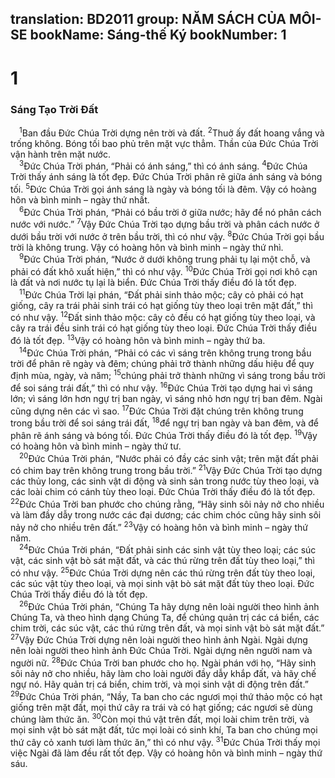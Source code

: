 translation: BD2011
group: NĂM SÁCH CỦA MÔI-SE
bookName: Sáng-thế Ký 
bookNumber: 1
-------

<div class="title"><h1>1</h1><h3>Sáng Tạo Trời Ðất</h3></div>
<span class="verse sa_1_1"> <sup>1</sup>Ban đầu Ðức Chúa Trời dựng nên trời và đất. </span>
<span class="verse sa_1_2"><sup>2</sup>Thuở ấy đất hoang vắng và trống không. Bóng tối bao phủ trên mặt vực thẳm. Thần của Ðức Chúa Trời vận hành trên mặt nước.<br/></span>
<span class="verse sa_1_3"> <sup>3</sup>Ðức Chúa Trời phán, “Phải có ánh sáng,” thì có ánh sáng. </span>
<span class="verse sa_1_4"><sup>4</sup>Ðức Chúa Trời thấy ánh sáng là tốt đẹp. Ðức Chúa Trời phân rẽ giữa ánh sáng và bóng tối. </span>
<span class="verse sa_1_5"><sup>5</sup>Ðức Chúa Trời gọi ánh sáng là ngày và bóng tối là đêm. Vậy có hoàng hôn và bình minh – ngày thứ nhất.<br/></span>
<span class="verse sa_1_6"> <sup>6</sup>Ðức Chúa Trời phán, “Phải có bầu trời ở giữa nước; hãy để nó phân cách nước với nước.” </span>
<span class="verse sa_1_7"><sup>7</sup>Vậy Ðức Chúa Trời tạo dựng bầu trời và phân cách nước ở dưới bầu trời với nước ở trên bầu trời, thì có như vậy. </span>
<span class="verse sa_1_8"><sup>8</sup>Ðức Chúa Trời gọi bầu trời là không trung. Vậy có hoàng hôn và bình minh – ngày thứ nhì.<br/></span>
<span class="verse sa_1_9"> <sup>9</sup>Ðức Chúa Trời phán, “Nước ở dưới không trung phải tụ lại một chỗ, và phải có đất khô xuất hiện,” thì có như vậy. </span>
<span class="verse sa_1_10"><sup>10</sup>Ðức Chúa Trời gọi nơi khô cạn là đất và nơi nước tụ lại là biển. Ðức Chúa Trời thấy điều đó là tốt đẹp. <br/></span>
<span class="verse sa_1_11"> <sup>11</sup>Ðức Chúa Trời lại phán, “Ðất phải sinh thảo mộc; cây cỏ phải có hạt giống, cây ra trái phải sinh trái có hạt giống tùy theo loại trên mặt đất,” thì có như vậy. </span>
<span class="verse sa_1_12"><sup>12</sup>Ðất sinh thảo mộc: cây cỏ đều có hạt giống tùy theo loại, và cây ra trái đều sinh trái có hạt giống tùy theo loại. Ðức Chúa Trời thấy điều đó là tốt đẹp. </span>
<span class="verse sa_1_13"><sup>13</sup>Vậy có hoàng hôn và bình minh – ngày thứ ba. <br/></span>
<span class="verse sa_1_14"> <sup>14</sup>Ðức Chúa Trời phán, “Phải có các vì sáng trên không trung trong bầu trời để phân rẽ ngày và đêm; chúng phải trở thành những dấu hiệu để quy định mùa, ngày, và năm; </span>
<span class="verse sa_1_15"><sup>15</sup>chúng phải trở thành những vì sáng trong bầu trời để soi sáng trái đất,” thì có như vậy. </span>
<span class="verse sa_1_16"><sup>16</sup>Ðức Chúa Trời tạo dựng hai vì sáng lớn; vì sáng lớn hơn ngự trị ban ngày, vì sáng nhỏ hơn ngự trị ban đêm. Ngài cũng dựng nên các vì sao. </span>
<span class="verse sa_1_17"><sup>17</sup>Ðức Chúa Trời đặt chúng trên không trung trong bầu trời để soi sáng trái đất, </span>
<span class="verse sa_1_18"><sup>18</sup>để ngự trị ban ngày và ban đêm, và để phân rẽ ánh sáng và bóng tối. Ðức Chúa Trời thấy điều đó là tốt đẹp. </span>
<span class="verse sa_1_19"><sup>19</sup>Vậy có hoàng hôn và bình minh – ngày thứ tư. <br/></span>
<span class="verse sa_1_20"> <sup>20</sup>Ðức Chúa Trời phán, “Nước phải có đầy các sinh vật; trên mặt đất phải có chim bay trên không trung trong bầu trời.” </span>
<span class="verse sa_1_21"><sup>21</sup>Vậy Ðức Chúa Trời tạo dựng các thủy long, các sinh vật di động và sinh sản trong nước tùy theo loại, và các loài chim có cánh tùy theo loại. Ðức Chúa Trời thấy điều đó là tốt đẹp. </span>
<span class="verse sa_1_22"><sup>22</sup>Ðức Chúa Trời ban phước cho chúng rằng, “Hãy sinh sôi nảy nở cho nhiều và làm đầy dẫy trong nước các đại dương; các chim chóc cũng hãy sinh sôi nảy nở cho nhiều trên đất.” </span>
<span class="verse sa_1_23"><sup>23</sup>Vậy có hoàng hôn và bình minh – ngày thứ năm.<br/></span>
<span class="verse sa_1_24"> <sup>24</sup>Ðức Chúa Trời phán, “Ðất phải sinh các sinh vật tùy theo loại; các súc vật, các sinh vật bò sát mặt đất, và các thú rừng trên đất tùy theo loại,” thì có như vậy. </span>
<span class="verse sa_1_25"><sup>25</sup>Ðức Chúa Trời dựng nên các thú rừng trên đất tùy theo loại, các súc vật tùy theo loại, và mọi sinh vật bò sát mặt đất tùy theo loại. Ðức Chúa Trời thấy điều đó là tốt đẹp. <br/></span>
<span class="verse sa_1_26"> <sup>26</sup>Ðức Chúa Trời phán, “Chúng Ta hãy dựng nên loài người theo hình ảnh Chúng Ta, và theo hình dạng Chúng Ta, để chúng quản trị các cá biển, các chim trời, các súc vật, các thú rừng trên đất, và mọi sinh vật bò sát mặt đất.” </span>
<span class="verse sa_1_27"><sup>27</sup>Vậy Ðức Chúa Trời dựng nên loài người theo hình ảnh Ngài. Ngài dựng nên loài người theo hình ảnh Ðức Chúa Trời. Ngài dựng nên người nam và người nữ. </span>
<span class="verse sa_1_28"><sup>28</sup>Ðức Chúa Trời ban phước cho họ. Ngài phán với họ, “Hãy sinh sôi nảy nở cho nhiều, hãy làm cho loài người đầy dẫy khắp đất, và hãy chế ngự nó. Hãy quản trị cá biển, chim trời, và mọi sinh vật di động trên đất.” </span>
<span class="verse sa_1_29"><sup>29</sup>Ðức Chúa Trời phán, “Nầy, Ta ban cho các ngươi mọi thứ thảo mộc có hạt giống trên mặt đất, mọi thứ cây ra trái và có hạt giống; các ngươi sẽ dùng chúng làm thức ăn. </span>
<span class="verse sa_1_30"><sup>30</sup>Còn mọi thú vật trên đất, mọi loài chim trên trời, và mọi sinh vật bò sát mặt đất, tức mọi loài có sinh khí, Ta ban cho chúng mọi thứ cây cỏ xanh tươi làm thức ăn,” thì có như vậy. </span>
<span class="verse sa_1_31"><sup>31</sup>Ðức Chúa Trời thấy mọi việc Ngài đã làm đều rất tốt đẹp. Vậy có hoàng hôn và bình minh – ngày thứ sáu.<br/></span>
